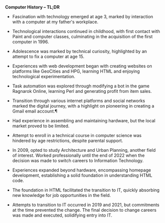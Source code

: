 **Computer History – TL;DR**

- Fascination with technology emerged at age 3, marked by interaction with a computer at my father's workplace.
  
- Technological interactions continued in childhood, with first contact with Paint and computer classes, culminating in the acquisition of the first computer in 1996.

- Adolescence was marked by technical curiosity, highlighted by an attempt to fix a computer at age 15.

- Experiences with web development began with creating websites on platforms like GeoCities and HPG, learning HTML and enjoying technological experimentation.

- Task automation was explored through modifying a bot in the game Ragnarok Online, learning Perl and generating profit from item sales.

- Transition through various internet platforms and social networks marked the digital journey, with a highlight on pioneering in creating a Gmail email account.¶

- Had experience in assembling and maintaining hardware, but the local market proved to be limited.

- Attempt to enroll in a technical course in computer science was hindered by age restrictions, despite parental support.

- In 2009, opted to study Architecture and Urban Planning, another field of interest. Worked professionally until the end of 2022 when the decision was made to switch careers to Information Technology.

- Experiences expanded beyond hardware, encompassing homepage development, establishing a solid foundation in understanding HTML code.

- The foundation in HTML facilitated the transition to IT, quickly absorbing new knowledge for job opportunities in the field.

- Attempts to transition to IT occurred in 2019 and 2021, but commitments at the time prevented the change. The final decision to change careers was made and executed, solidifying entry into IT.